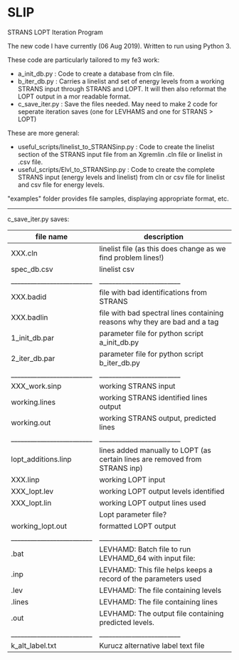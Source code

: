 # SLIP
STRANS LOPT Iteration Program

The new code I have currently (06 Aug 2019). Written to run using Python 3.

These code are particularly tailored to my fe3 work:
+ a_init_db.py : Code to create a database from cln file.
+ b_iter_db.py : Carries a linelist and set of energy levels from a working STRANS input through STRANS and LOPT. It will then also reformat the LOPT output in a mor readable format. 
+ c_save_iter.py : Save the files needed. May need to make 2 code for seperate iteration saves (one for LEVHAMS and one for STRANS > LOPT)


These are more general:

+ useful_scripts/linelist_to_STRANSinp.py : Code to create the linelist section of the STRANS input file from an Xgremlin .cln file or linelist in .csv file.
+ useful_scripts/Elvl_to_STRANSinp.py : Code to create the complete STRANS input (energy levels and linelist) from cln or csv file for linelist and csv file for energy levels. 


"examples" folder provides file samples, displaying appropriate format, etc.  

-------------------------------------------------------------------------------------------




c_save_iter.py saves: 


|file name                |  description |
|-------------------------|-------------------------------------------------------------------------- |
|XXX.cln             		   |      linelist file (as this does change as we find problem lines!)              |   
|spec_db.csv         		   |  	linelist csv                                                                 |
|_________________________|_________________________ |
|XXX.badid           		   |   	file with bad identifications from STRANS                             |      
|XXX.badlin         		    |   	file with bad spectral lines containing reasons why they are bad and a tag   |
|1_init_db.par      		    | 		parameter file for python script a_init_db.py                              |
|2_iter_db.par      		    | 		parameter file for python script b_iter_db.py                            |
|_________________________|_________________________  |
|XXX_work.sinp      		    | 		working STRANS input                                                       |  
|working.lines       		   |   	working STRANS identified lines output                               |       
|working.out         		   |   	working STRANS output, predicted lines                               |        
|_________________________|_________________________  |
|lopt_additions.linp   		 |	lines added manually to LOPT (as certain lines are removed from STRANS inp)  |
|XXX.linp         	    		 | working LOPT input                                                           |
|XXX_lopt.lev     		   		 |  working LOPT output levels identified                                        | 
|XXX_lopt.lin     		   		 |  working LOPT output lines used     |
|                         | Lopt parameter file? |
|working_lopt.out       		|	 formatted LOPT output |                                                       
|_________________________|_________________________  |
| .bat       	    		   	 	|	LEVHAMD: Batch file to run LEVHAMD_64 with input file:        |
| .inp       	    		 	    |	LEVHAMD: This file helps keeps a record of the parameters used  |     
| .lev               		 		|	LEVHAMD: The file containing levels        |
| .lines             		 		|	LEVHAMD: The file containing lines        |
| .out           		     		|	LEVHAMD: The output file containing predicted levels.    |
|_________________________|_________________________ |
| k_alt_label.txt         |  Kurucz alternative label text file    |

 
